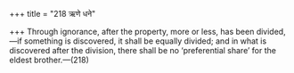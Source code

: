 +++
title = "218 ऋणे धने"

+++
Through ignorance, after the property, more or less, has been
divided,—if something is discovered, it shall be equally divided; and in
what is discovered after the division, there shall be no ‘preferential
share’ for the eldest brother.—(218)



